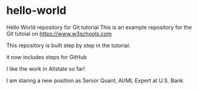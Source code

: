 # hello-world
Hello World repository for Git tutorial
This is an example repository for the Git tutoial on https://www.w3schools.com

This repository is built step by step in the tutorial.

it now includes steps for GitHub

I like the work in Allstate so far!

I am staring a new position as Senior Quant, AI/ML Expert at U.S. Bank
